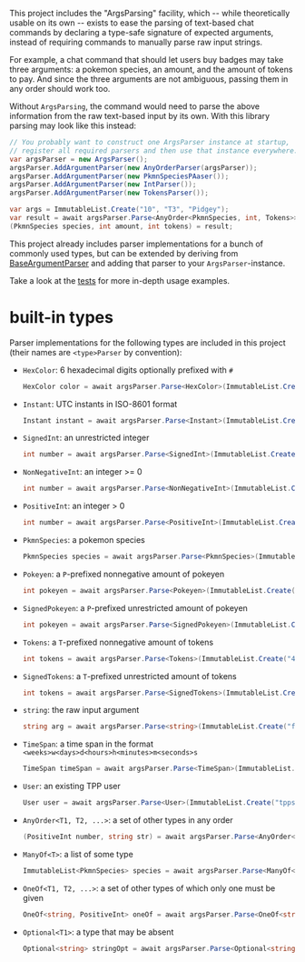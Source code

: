 ﻿This project includes the "ArgsParsing" facility, which
-- while theoretically usable on its own -- exists to ease the parsing
of text-based chat commands by declaring a type-safe signature of expected arguments,
instead of requiring commands to manually parse raw input strings.

For example, a chat command that should let users buy badges may take three arguments:
a pokemon species, an amount, and the amount of tokens to pay.
And since the three arguments are not ambiguous, passing them in any order should work too.

Without `ArgsParsing`, the command would need to parse the above information
from the raw text-based input by its own.
With this library parsing may look like this instead:
```c#
// You probably want to construct one ArgsParser instance at startup,
// register all required parsers and then use that instance everywhere.
var argsParser = new ArgsParser();
argsParser.AddArgumentParser(new AnyOrderParser(argsParser));
argsParser.AddArgumentParser(new PkmnSpeciesPAaser());
argsParser.AddArgumentParser(new IntParser());
argsParser.AddArgumentParser(new TokensParser());

var args = ImmutableList.Create("10", "T3", "Pidgey");
var result = await argsParser.Parse<AnyOrder<PkmnSpecies, int, Tokens>>(args);
(PkmnSpecies species, int amount, int tokens) = result;
```

This project already includes parser implementations for a bunch of commonly used types,
but can be extended by deriving from [BaseArgumentParser](IArgumentParser.cs)
and adding that parser to your `ArgsParser`-instance.

Take a look at the [tests](../TPP.ArgsParsing.Tests) for more in-depth usage examples.

# built-in types

Parser implementations for the following types are included in this project (their names are `<type>Parser` by convention):

- `HexColor`: 6 hexadecimal digits optionally prefixed with `#`
  ```c#
  HexColor color = await argsParser.Parse<HexColor>(ImmutableList.Create("#ff0000"))
  ```
- `Instant`: UTC instants in ISO-8601 format
  ```c#
  Instant instant = await argsParser.Parse<Instant>(ImmutableList.Create("2014-02-12T15:30:00Z"))
  ```
- `SignedInt`: an unrestricted integer
  ```c#
  int number = await argsParser.Parse<SignedInt>(ImmutableList.Create("-42"))
  ```
- `NonNegativeInt`: an integer >= 0
  ```c#
  int number = await argsParser.Parse<NonNegativeInt>(ImmutableList.Create("0"))
  ```
- `PositiveInt`: an integer > 0
  ```c#
  int number = await argsParser.Parse<PositiveInt>(ImmutableList.Create("42"))
  ```
- `PkmnSpecies`: a pokemon species
  ```c#
  PkmnSpecies species = await argsParser.Parse<PkmnSpecies>(ImmutableList.Create("Pikachu"))
  ```
- `Pokeyen`: a `P`-prefixed nonnegative amount of pokeyen
  ```c#
  int pokeyen = await argsParser.Parse<Pokeyen>(ImmutableList.Create("42"))
  ```
- `SignedPokeyen`: a `P`-prefixed unrestricted amount of pokeyen
  ```c#
  int pokeyen = await argsParser.Parse<SignedPokeyen>(ImmutableList.Create("-42"))
  ```
- `Tokens`: a `T`-prefixed nonnegative amount of tokens
  ```c#
  int tokens = await argsParser.Parse<Tokens>(ImmutableList.Create("42"))
  ```
- `SignedTokens`: a `T`-prefixed unrestricted amount of tokens
  ```c#
  int tokens = await argsParser.Parse<SignedTokens>(ImmutableList.Create("-42"))
  ```
- `string`: the raw input argument
  ```c#
  string arg = await argsParser.Parse<string>(ImmutableList.Create("foo"))
  ```
- `TimeSpan`: a time span in the format `<weeks>w<days>d<hours>h<minutes>m<seconds>s`
  ```c#
  TimeSpan timeSpan = await argsParser.Parse<TimeSpan>(ImmutableList.Create("2m30s"))
  ```
- `User`: an existing TPP user
  ```c#
  User user = await argsParser.Parse<User>(ImmutableList.Create("tppsimulator"))
  ```
- `AnyOrder<T1, T2, ...>`: a set of other types in any order
  ```c#
  (PositiveInt number, string str) = await argsParser.Parse<AnyOrder<PositiveInt, string>>(ImmutableList.Create("abc", "123"))
  ```
- `ManyOf<T>`: a list of some type
  ```c#
  ImmutableList<PkmnSpecies> species = await argsParser.Parse<ManyOf<PkmnSpecies>>(ImmutableList.Create("Pikachu", "Pidgey"))
  ```
- `OneOf<T1, T2, ...>`: a set of other types of which only one must be given
  ```c#
  OneOf<string, PositiveInt> oneOf = await argsParser.Parse<OneOf<string, PositiveInt>>(ImmutableList.Create("foo"))
  ```
- `Optional<T1>`: a type that may be absent
  ```c#
  Optional<string> stringOpt = await argsParser.Parse<Optional<string>>(ImmutableList.Create<string>())
  ```
